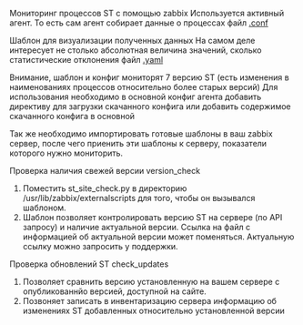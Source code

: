 Мониторинг процессов ST с помощью zabbix
Используется активный агент. То есть сам агент собирает данные о процессах
файл [.conf](https://github.com/seligor/zabbix-conf/blob/master/st7_metrics.conf)

Шаблон для визуализации полученных данных
На самом деле интересует не столько абсолютная величина значений, сколько статистические отклонения
файл [.yaml](https://github.com/seligor/zabbix-conf/blob/master/zabbix_FG7_monitoring.yaml)


Внимание, шаблон и конфиг мониторят 7 версию ST (есть изменения в наименованиях процессов относительно более старых версий)
Для использования необходимо в основной конфиг агента добавить директиву для загрузки скачанного конфига или добавить содержимое скачанного конфига в основной

Так же необходимо импортировать готовые шаблоны в ваш zabbix сервер, после чего приенить эти шаблоны к серверу, показатели которого нужно мониторить. 

Проверка наличия свежей версии
version_check 
1. Поместить st_site_check.py в директорию /usr/lib/zabbix/externalscripts для того, чтобы он вызывался шаблоном. 
2. Шаблон позволяет контролировать версию ST на сервере (по API запросу) и наличие актуальной версии. 
Ссылка на файл с информацией об актуальной версии может поменяться. Актуальную ссылку можно запросить у поддержки. 

Проверка обновлений ST
check_updates
1. Позволяет сравнить версию установленную на вашем сервере с опубликованнйо версией, доступной на сайте.
2. Позвоняет записать в инвентаризацию сервера информацию об изменениях ST добавленных относительно установленной версии
